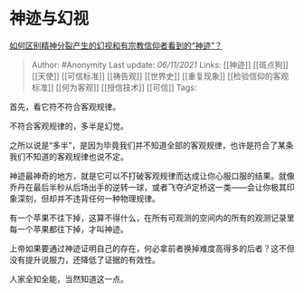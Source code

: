 # 神迹与幻视

[如何区别精神分裂产生的幻视和有宗教信仰者看到的“神迹”？](https://www.zhihu.com/question/26005037/answer/2208884677)

> Author: #Anonymity 
Last update: *06/11/2021* 
Links: [[神迹]] [[斑点狗]] [[天使]] [[可信标准]] [[祷告观]] [[世界史]] [[重复现象]] [[检验信仰的客观标准]] [[何为客观]] [[授信技术]] [[可信]] 
Tags:  

首先，看它符不符合客观规律。

不符合客观规律的，多半是幻觉。

之所以说是“多半”，是因为毕竟我们并不知道全部的客观规律，也许是符合了某条我们不知道的客观规律也说不定。

神迹最神奇的地方，就是它可以不打破客观规律而达成让你心服口服的结果。就像乔丹在最后半秒从后场出手的逆转一球，或者飞夺泸定桥这一类——会让你极其印象深刻，但却并不违背任何一种物理规律。

有一个苹果不往下掉，这算不得什么，在所有可观测的空间内的所有的观测记录里每一个苹果都往下掉，才叫神迹。

上帝如果要通过神迹证明自己的存在，何必拿前者换掉难度高得多的后者？这不但没有提升说服力，还降低了证据的有效性。

人家全知全能，当然知道这一点。

  
